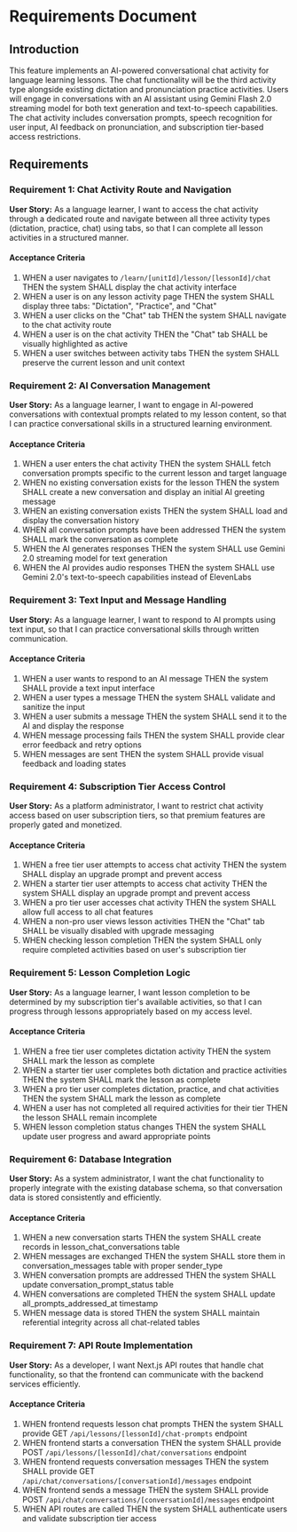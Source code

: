 # Requirements Document

## Introduction

This feature implements an AI-powered conversational chat activity for language learning lessons. The chat functionality will be the third activity type alongside existing dictation and pronunciation practice activities. Users will engage in conversations with an AI assistant using Gemini Flash 2.0 streaming model for both text generation and text-to-speech capabilities. The chat activity includes conversation prompts, speech recognition for user input, AI feedback on pronunciation, and subscription tier-based access restrictions.

## Requirements

### Requirement 1: Chat Activity Route and Navigation

**User Story:** As a language learner, I want to access the chat activity through a dedicated route and navigate between all three activity types (dictation, practice, chat) using tabs, so that I can complete all lesson activities in a structured manner.

#### Acceptance Criteria

1. WHEN a user navigates to `/learn/[unitId]/lesson/[lessonId]/chat` THEN the system SHALL display the chat activity interface
2. WHEN a user is on any lesson activity page THEN the system SHALL display three tabs: "Dictation", "Practice", and "Chat"
3. WHEN a user clicks on the "Chat" tab THEN the system SHALL navigate to the chat activity route
4. WHEN a user is on the chat activity THEN the "Chat" tab SHALL be visually highlighted as active
5. WHEN a user switches between activity tabs THEN the system SHALL preserve the current lesson and unit context

### Requirement 2: AI Conversation Management

**User Story:** As a language learner, I want to engage in AI-powered conversations with contextual prompts related to my lesson content, so that I can practice conversational skills in a structured learning environment.

#### Acceptance Criteria

1. WHEN a user enters the chat activity THEN the system SHALL fetch conversation prompts specific to the current lesson and target language
2. WHEN no existing conversation exists for the lesson THEN the system SHALL create a new conversation and display an initial AI greeting message
3. WHEN an existing conversation exists THEN the system SHALL load and display the conversation history
4. WHEN all conversation prompts have been addressed THEN the system SHALL mark the conversation as complete
5. WHEN the AI generates responses THEN the system SHALL use Gemini 2.0 streaming model for text generation
6. WHEN the AI provides audio responses THEN the system SHALL use Gemini 2.0's text-to-speech capabilities instead of ElevenLabs

### Requirement 3: Text Input and Message Handling

**User Story:** As a language learner, I want to respond to AI prompts using text input, so that I can practice conversational skills through written communication.

#### Acceptance Criteria

1. WHEN a user wants to respond to an AI message THEN the system SHALL provide a text input interface
2. WHEN a user types a message THEN the system SHALL validate and sanitize the input
3. WHEN a user submits a message THEN the system SHALL send it to the AI and display the response
4. WHEN message processing fails THEN the system SHALL provide clear error feedback and retry options
5. WHEN messages are sent THEN the system SHALL provide visual feedback and loading states

### Requirement 4: Subscription Tier Access Control

**User Story:** As a platform administrator, I want to restrict chat activity access based on user subscription tiers, so that premium features are properly gated and monetized.

#### Acceptance Criteria

1. WHEN a free tier user attempts to access chat activity THEN the system SHALL display an upgrade prompt and prevent access
2. WHEN a starter tier user attempts to access chat activity THEN the system SHALL display an upgrade prompt and prevent access
3. WHEN a pro tier user accesses chat activity THEN the system SHALL allow full access to all chat features
4. WHEN a non-pro user views lesson activities THEN the "Chat" tab SHALL be visually disabled with upgrade messaging
5. WHEN checking lesson completion THEN the system SHALL only require completed activities based on user's subscription tier

### Requirement 5: Lesson Completion Logic

**User Story:** As a language learner, I want lesson completion to be determined by my subscription tier's available activities, so that I can progress through lessons appropriately based on my access level.

#### Acceptance Criteria

1. WHEN a free tier user completes dictation activity THEN the system SHALL mark the lesson as complete
2. WHEN a starter tier user completes both dictation and practice activities THEN the system SHALL mark the lesson as complete
3. WHEN a pro tier user completes dictation, practice, and chat activities THEN the system SHALL mark the lesson as complete
4. WHEN a user has not completed all required activities for their tier THEN the lesson SHALL remain incomplete
5. WHEN lesson completion status changes THEN the system SHALL update user progress and award appropriate points

### Requirement 6: Database Integration

**User Story:** As a system administrator, I want the chat functionality to properly integrate with the existing database schema, so that conversation data is stored consistently and efficiently.

#### Acceptance Criteria

1. WHEN a new conversation starts THEN the system SHALL create records in lesson_chat_conversations table
2. WHEN messages are exchanged THEN the system SHALL store them in conversation_messages table with proper sender_type
3. WHEN conversation prompts are addressed THEN the system SHALL update conversation_prompt_status table
4. WHEN conversations are completed THEN the system SHALL update all_prompts_addressed_at timestamp
5. WHEN message data is stored THEN the system SHALL maintain referential integrity across all chat-related tables

### Requirement 7: API Route Implementation

**User Story:** As a developer, I want Next.js API routes that handle chat functionality, so that the frontend can communicate with the backend services efficiently.

#### Acceptance Criteria

1. WHEN frontend requests lesson chat prompts THEN the system SHALL provide GET `/api/lessons/[lessonId]/chat-prompts` endpoint
2. WHEN frontend starts a conversation THEN the system SHALL provide POST `/api/lessons/[lessonId]/chat/conversations` endpoint
3. WHEN frontend requests conversation messages THEN the system SHALL provide GET `/api/chat/conversations/[conversationId]/messages` endpoint
4. WHEN frontend sends a message THEN the system SHALL provide POST `/api/chat/conversations/[conversationId]/messages` endpoint
5. WHEN API routes are called THEN the system SHALL authenticate users and validate subscription tier access

